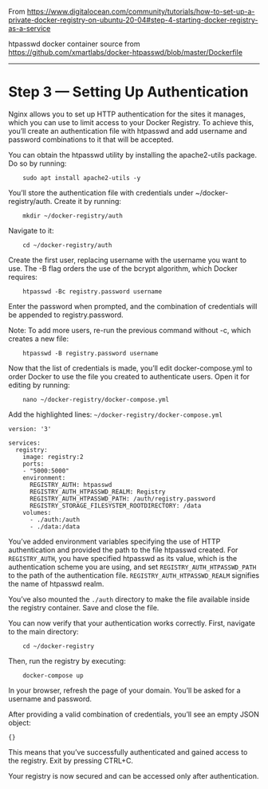 From https://www.digitalocean.com/community/tutorials/how-to-set-up-a-private-docker-registry-on-ubuntu-20-04#step-4-starting-docker-registry-as-a-service

htpasswd docker container source from https://github.com/xmartlabs/docker-htpasswd/blob/master/Dockerfile

---

# Step 3 — Setting Up Authentication

Nginx allows you to set up HTTP authentication for the sites it manages, which you can use to limit access to your Docker Registry. To achieve this, you’ll create an authentication file with htpasswd and add username and password combinations to it that will be accepted.

You can obtain the htpasswd utility by installing the apache2-utils package. Do so by running:

```
    sudo apt install apache2-utils -y
```

You’ll store the authentication file with credentials under ~/docker-registry/auth. Create it by running:

```
    mkdir ~/docker-registry/auth
```

Navigate to it:

```
    cd ~/docker-registry/auth
```

Create the first user, replacing username with the username you want to use. The -B flag orders the use of the bcrypt algorithm, which Docker requires:

```
    htpasswd -Bc registry.password username
```

Enter the password when prompted, and the combination of credentials will be appended to registry.password.

Note: To add more users, re-run the previous command without -c, which creates a new file:

```
    htpasswd -B registry.password username
```

Now that the list of credentials is made, you’ll edit docker-compose.yml to order Docker to use the file you created to authenticate users. Open it for editing by running:

```
    nano ~/docker-registry/docker-compose.yml
```

Add the highlighted lines: `~/docker-registry/docker-compose.yml`

```
version: '3'

services:
  registry:
    image: registry:2
    ports:
    - "5000:5000"
    environment:
      REGISTRY_AUTH: htpasswd
      REGISTRY_AUTH_HTPASSWD_REALM: Registry
      REGISTRY_AUTH_HTPASSWD_PATH: /auth/registry.password
      REGISTRY_STORAGE_FILESYSTEM_ROOTDIRECTORY: /data
    volumes:
      - ./auth:/auth
      - ./data:/data
```

You’ve added environment variables specifying the use of HTTP authentication and provided the path to the file htpasswd created. For `REGISTRY_AUTH`, you have specified htpasswd as its value, which is the authentication scheme you are using, and set `REGISTRY_AUTH_HTPASSWD_PATH` to the path of the authentication file. `REGISTRY_AUTH_HTPASSWD_REALM` signifies the name of htpasswd realm.

You’ve also mounted the `./auth` directory to make the file available inside the registry container. Save and close the file.

You can now verify that your authentication works correctly. First, navigate to the main directory:

```
    cd ~/docker-registry
```

Then, run the registry by executing:

```
    docker-compose up
```

In your browser, refresh the page of your domain. You’ll be asked for a username and password.

After providing a valid combination of credentials, you’ll see an empty JSON object:

```
{}
```

This means that you’ve successfully authenticated and gained access to the registry. Exit by pressing CTRL+C.

Your registry is now secured and can be accessed only after authentication.
